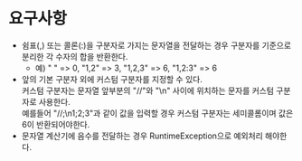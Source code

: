 # 요구사항

- 쉼표(,) 또는 콜론(:)을 구분자로 가지는 문자열을 전달하는 경우 구분자를 기준으로 분리한 각 수자의 합을 반환한다.
    - 예) " " => 0, "1,2" => 3, "1,2,3" => 6, "1,2:3" => 6 
- 앞의 기본 구분자 외에 커스텀 구분자를 지정할 수 있다.   
 커스텀 구분자는 문자열 앞부분의 "//"와 "\n" 사이에 위치하는 문자를 커스텀 구분자로 사용한다.    
 예를들어 "//;\n1;2;3"과 같이 값을 입력할 경우 커스텀 구분자는 세미콜롬이며 값은 6이 반환되어야한다.
- 문자열 계산기에 음수를 전달하는 경우 RuntimeException으로 예외처리 해야한다.
